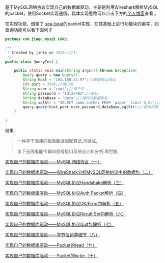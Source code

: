 基于MySQL网络协议实现自己的数据库驱动。主要是利用Wireshark解析MySQL的packet，使用Socket实现通信。具体实现思路可以点击下方的[个人博客](https://callmejiagu.github.io/)查看 。

在实现功能，借鉴了 [sea-boat](https://github.com/sea-boat/mysql-protocol)的packet实现，在其基础上进行功能块的编写，如查询功能可以看下面列子

```java
package com.jiagu.mysql.CURD;

/**
 * Created by jintx on 2018/11/1.
 */
public class QueryTest {

    public static void main(String args[]) throws Exception{
        Query query = new Query();
        String host = "192.168.43.97";//数据库ip地址
        int port = 3306;//端口号
        String user = "root";//用户名
        String password = "tdlab401";//密码
        String dataBase = "data";//操作的数据库名
        String sqlStr = "SELECT name,author FROM `paper` limit 0,2;";//查询语句
        query.query(host,port,user,password,dataBase,sqlStr);//输出结果
    }

}
```

结果：

> 一种基于混沌的敏感数据加密算法,司德成,
> 
> 水下无线电能传输和信号接口系统设计和分析,周世鹏,



[实现自己的数据库驱动——MySQL网络协议（一）](https://callmejiagu.github.io/2018/10/26/%E5%9F%BA%E4%BA%8EMySQL%E7%BD%91%E7%BB%9C%E5%8D%8F%E8%AE%AE-%E7%BC%96%E5%86%99%E8%87%AA%E5%B7%B1%E7%9A%84%E6%95%B0%E6%8D%AE%E5%BA%93%E9%A9%B1%E5%8A%A8/)

[实现自己的数据库驱动——WireShark分析MySQL网络协议中的数据包（二）](https://callmejiagu.github.io/2018/10/26/WireShark-%E5%88%86%E6%9E%90MySQL%E7%BD%91%E7%BB%9C%E5%8D%8F%E8%AE%AE%E4%B8%AD%E7%9A%84%E6%95%B0%E6%8D%AE%E5%8C%85%EF%BC%88%E4%BA%8C%EF%BC%89/)

[实现自己的数据库驱动——MySQL协议Handshake解析（三）](https://callmejiagu.github.io/2018/10/26/MySQL%E5%8D%8F%E8%AE%AEHandshake%E8%A7%A3%E6%9E%90%EF%BC%88%E4%B8%89%EF%BC%89/)

[实现自己的数据库驱动——MySQL协议Auth Packet解析（四）](https://callmejiagu.github.io/2018/10/27/%E5%AE%9E%E7%8E%B0%E8%87%AA%E5%B7%B1%E7%9A%84%E6%95%B0%E6%8D%AE%E5%BA%93%E9%A9%B1%E5%8A%A8%E2%80%94%E2%80%94MySQL%E5%8D%8F%E8%AE%AEAuth-Packet%E8%A7%A3%E6%9E%90%EF%BC%88%E5%9B%9B%EF%BC%89/)

[实现自己的数据库驱动——MySQL协议OK/Error包解析（五）](https://callmejiagu.github.io/2018/10/27/%E5%AE%9E%E7%8E%B0%E8%87%AA%E5%B7%B1%E7%9A%84%E6%95%B0%E6%8D%AE%E5%BA%93%E9%A9%B1%E5%8A%A8%E2%80%94%E2%80%94MySQL%E5%8D%8F%E8%AE%AEOK-Error-Packet%E8%A7%A3%E6%9E%90%EF%BC%88%E4%BA%94%EF%BC%89/)

[实现自己的数据库驱动——MySQL协议Result Set包解析（六）](https://callmejiagu.github.io/2018/10/29/%E5%AE%9E%E7%8E%B0%E8%87%AA%E5%B7%B1%E7%9A%84%E6%95%B0%E6%8D%AE%E5%BA%93%E9%A9%B1%E5%8A%A8%E2%80%94%E2%80%94MySQL%E5%8D%8F%E8%AE%AEResult%E5%8C%85%E8%A7%A3%E6%9E%90%EF%BC%88%E5%85%AD%EF%BC%89/)

[实现自己的数据库驱动——MySQL协议Quit包解析（七）](https://callmejiagu.github.io/2018/10/29/%E5%AE%9E%E7%8E%B0%E8%87%AA%E5%B7%B1%E7%9A%84%E6%95%B0%E6%8D%AE%E5%BA%93%E9%A9%B1%E5%8A%A8%E2%80%94%E2%80%94MySQL%E5%8D%8F%E8%AE%AEQuit%E5%8C%85%E8%A7%A3%E6%9E%90%EF%BC%88%E4%B8%83%EF%BC%89/)

[实现自己的数据库驱动——字节位运算细节（八）](https://callmejiagu.github.io/2018/10/30/%E5%AE%9E%E7%8E%B0%E8%87%AA%E5%B7%B1%E7%9A%84%E6%95%B0%E6%8D%AE%E5%BA%93%E9%A9%B1%E5%8A%A8%E2%80%94%E2%80%94%E5%AD%97%E8%8A%82%E4%BD%8D%E8%BF%90%E7%AE%97%E7%BB%86%E8%8A%82%EF%BC%88%E5%85%AB%EF%BC%89/)

[实现自己的数据库驱动——Packet的read（九）](https://callmejiagu.github.io/2018/10/31/%E5%AE%9E%E7%8E%B0%E8%87%AA%E5%B7%B1%E7%9A%84%E6%95%B0%E6%8D%AE%E5%BA%93%E9%A9%B1%E5%8A%A8%E2%80%94%E2%80%94Packet%E7%9A%84read%EF%BC%88%E4%B9%9D%EF%BC%89/)

[实现自己的数据库驱动——Packet的write（十）](https://callmejiagu.github.io/2018/10/31/%E5%AE%9E%E7%8E%B0%E8%87%AA%E5%B7%B1%E7%9A%84%E6%95%B0%E6%8D%AE%E5%BA%93%E9%A9%B1%E5%8A%A8%E2%80%94%E2%80%94Packet%E7%9A%84write%EF%BC%88%E5%8D%81%EF%BC%89/)

